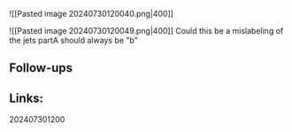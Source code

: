 ![[Pasted image 20240730120040.png|400]]


![[Pasted image 20240730120049.png|400]]
Could this be a mislabeling of the jets partA should always be "b" 

## Follow-ups


## Links: 



202407301200
